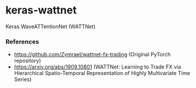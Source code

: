 # keras-wattnet

Keras WaveATTentionNet (WATTNet)

### References

* https://github.com/Zymrael/wattnet-fx-trading (Original PyTorch repository)
* https://arxiv.org/abs/1909.10801 (WATTNet: Learning to Trade FX via Hierarchical Spatio-Temporal Representation of Highly Multivariate Time Series)



